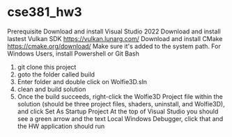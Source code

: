 # cse381_hw3
Prerequisite
  Download and install Visual Studio 2022
  Download and install lastest Vulkan SDK https://vulkan.lunarg.com/
  Download and install CMake https://cmake.org/download/
  Make sure it's added to the system path.
  For Windows Users, install Powershell or Git Bash
  
1. git clone this project
2. goto the folder called build
3. Enter folder and double click on Wolfie3D.sln
4. clean and build solution
5. Once the build succeeds, right-click the Wolfie3D Project file within the solution (should be three project files, shaders, uninstall, and Wolfie3D), and click Set As Startup Project
At the top of Visual Studio you should see a green arrow and the text Local Windows Debugger, click that and the HW application should run
